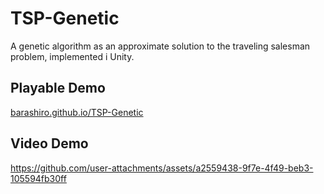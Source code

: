 # TSP-Genetic
A genetic algorithm as an approximate solution to the traveling salesman problem, implemented i Unity.

## Playable Demo
[barashiro.github.io/TSP-Genetic](https://barashiro.github.io/TSP-Genetic/)

## Video Demo
https://github.com/user-attachments/assets/a2559438-9f7e-4f49-beb3-105594fb30ff
